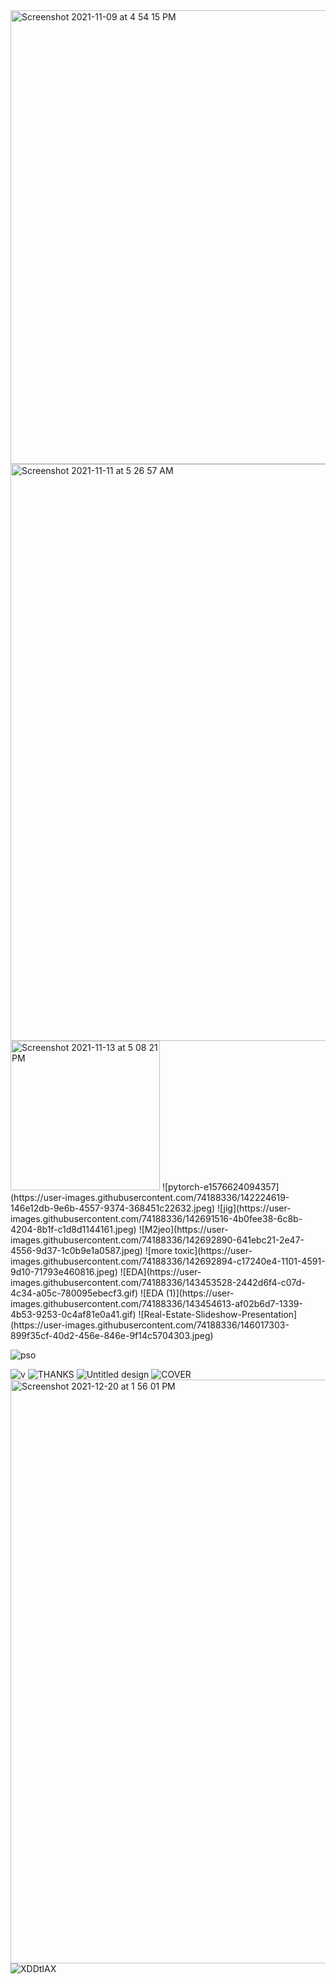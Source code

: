 <img width="726" alt="Screenshot 2021-11-09 at 4 54 15 PM" src="https://user-images.githubusercontent.com/74188336/140915632-b20d6c02-86c6-41bb-a2fb-6f8abc8d19bd.png">
<img width="923" alt="Screenshot 2021-11-11 at 5 26 57 AM" src="https://user-images.githubusercontent.com/74188336/141213710-3a1b7473-8436-4683-841e-64d87789f47e.png">


<img width="239" alt="Screenshot 2021-11-13 at 5 08 21 PM" src="https://user-images.githubusercontent.com/74188336/141642699-f95b52bc-3ea6-401c-b4fb-53a36374b89e.png">
![pytorch-e1576624094357](https://user-images.githubusercontent.com/74188336/142224619-146e12db-9e6b-4557-9374-368451c22632.jpeg)
![jig](https://user-images.githubusercontent.com/74188336/142691516-4b0fee38-6c8b-4204-8b1f-c1d8d1144161.jpeg)
![M2jeo](https://user-images.githubusercontent.com/74188336/142692890-641ebc21-2e47-4556-9d37-1c0b9e1a0587.jpeg)
![more toxic](https://user-images.githubusercontent.com/74188336/142692894-c17240e4-1101-4591-9d10-71793e460816.jpeg)
![EDA](https://user-images.githubusercontent.com/74188336/143453528-2442d6f4-c07d-4c34-a05c-780095ebecf3.gif)
![EDA (1)](https://user-images.githubusercontent.com/74188336/143454613-af02b6d7-1339-4b53-9253-0c4af81e0a41.gif)
![Real-Estate-Slideshow-Presentation](https://user-images.githubusercontent.com/74188336/146017303-899f35cf-40d2-456e-846e-9f14c5704303.jpeg)

![pso](https://user-images.githubusercontent.com/74188336/144725362-6236c9f0-8e64-418b-a78d-9ca6a150c4e0.gif)

![v](https://user-images.githubusercontent.com/74188336/144725366-34f9b57b-a8d0-40ab-9b7e-3e6b65c2163b.png)
![THANKS](https://user-images.githubusercontent.com/74188336/146017864-2b153a82-bd71-4ce9-b0e4-1a42752e6f8a.jpeg)
![Untitled design](https://user-images.githubusercontent.com/74188336/146030575-ad110501-3358-4b96-b6a0-c74d7957b871.jpeg)
![COVER](https://user-images.githubusercontent.com/74188336/146253091-252d4222-b242-490d-84c8-d62160016ee6.png)
<img width="934" alt="Screenshot 2021-12-20 at 1 56 01 PM" src="https://user-images.githubusercontent.com/74188336/146735873-fcd5ffa4-ac54-452b-afd4-f3c57b862035.png">
![XDDtIAX](https://user-images.githubusercontent.com/74188336/146943990-828ef7b8-3a48-411f-940b-b9caf9484161.gif)
